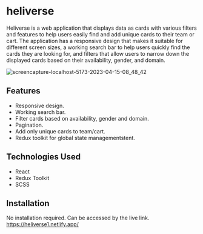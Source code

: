 # heliverse
Heliverse is a web application that displays data as cards with various filters and features to help users easily find and add unique cards to their team or cart. The application has a responsive design that makes it suitable for different screen sizes, a working search bar to help users quickly find the cards they are looking for, and filters that allow users to narrow down the displayed cards based on their availability, gender, and domain.

![screencapture-localhost-5173-2023-04-15-08_48_42](https://user-images.githubusercontent.com/115478939/232180715-ca4434ea-61d6-43a0-b5fa-7b387ae547f6.png)


## Features
- Responsive design.
- Working search bar.
- Filter cards based on availability, gender and domain.
- Pagination.
- Add only unique cards to team/cart.
- Redux toolkit for global state managementstent.

## Technologies Used
- React
- Redux Toolkit
- SCSS

## Installation
No installation required. Can be accessed by the live link. https://heliverse1.netlify.app/

